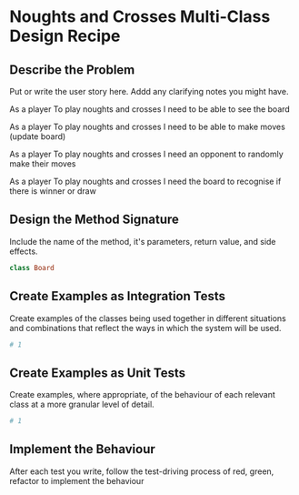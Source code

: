 # Noughts and Crosses Multi-Class Design Recipe

## Describe the Problem

Put or write the user story here. Addd any clarifying notes you might have.

As a player
To play noughts and crosses
I need to be able to see the board

As a player
To play noughts and crosses
I need to be able to make moves (update board)

As a player
To play noughts and crosses
I need an opponent to randomly make their moves

As a player
To play noughts and crosses
I need the board to recognise if there is winner or draw

## Design the Method Signature

Include the name of the method, it's parameters, return value, and side effects.

```ruby
class Board 

```



## Create Examples as Integration Tests

Create examples of the classes being used together in different situations and combinations that reflect the ways in which the system will be used.


```ruby
# 1

```

## Create Examples as Unit Tests

Create examples, where appropriate, of the behaviour of each relevant class at a more granular level of detail.

```ruby
# 1

```

## Implement the Behaviour

After each test you write, follow the test-driving process of red, green, refactor to implement the behaviour